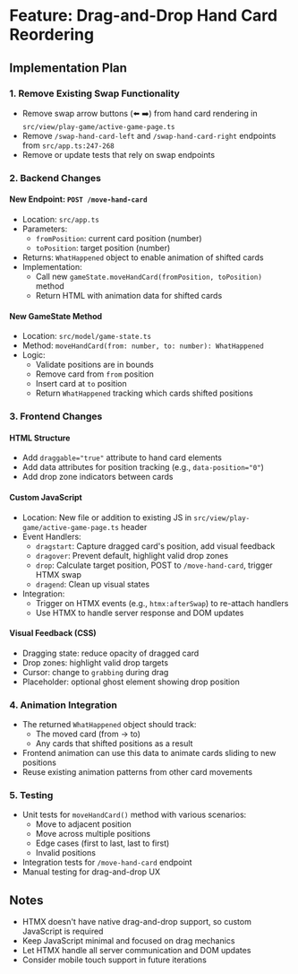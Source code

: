 # Feature: Drag-and-Drop Hand Card Reordering

## Implementation Plan

### 1. **Remove Existing Swap Functionality**
- Remove swap arrow buttons (⬅️ ➡️) from hand card rendering in `src/view/play-game/active-game-page.ts`
- Remove `/swap-hand-card-left` and `/swap-hand-card-right` endpoints from `src/app.ts:247-268`
- Remove or update tests that rely on swap endpoints

### 2. **Backend Changes**

#### New Endpoint: `POST /move-hand-card`
- Location: `src/app.ts`
- Parameters:
  - `fromPosition`: current card position (number)
  - `toPosition`: target position (number)
- Returns: `WhatHappened` object to enable animation of shifted cards
- Implementation:
  - Call new `gameState.moveHandCard(fromPosition, toPosition)` method
  - Return HTML with animation data for shifted cards

#### New GameState Method
- Location: `src/model/game-state.ts`
- Method: `moveHandCard(from: number, to: number): WhatHappened`
- Logic:
  - Validate positions are in bounds
  - Remove card from `from` position
  - Insert card at `to` position
  - Return `WhatHappened` tracking which cards shifted positions

### 3. **Frontend Changes**

#### HTML Structure
- Add `draggable="true"` attribute to hand card elements
- Add data attributes for position tracking (e.g., `data-position="0"`)
- Add drop zone indicators between cards

#### Custom JavaScript
- Location: New file or addition to existing JS in `src/view/play-game/active-game-page.ts` header
- Event Handlers:
  - `dragstart`: Capture dragged card's position, add visual feedback
  - `dragover`: Prevent default, highlight valid drop zones
  - `drop`: Calculate target position, POST to `/move-hand-card`, trigger HTMX swap
  - `dragend`: Clean up visual states
- Integration:
  - Trigger on HTMX events (e.g., `htmx:afterSwap`) to re-attach handlers
  - Use HTMX to handle server response and DOM updates

#### Visual Feedback (CSS)
- Dragging state: reduce opacity of dragged card
- Drop zones: highlight valid drop targets
- Cursor: change to `grabbing` during drag
- Placeholder: optional ghost element showing drop position

### 4. **Animation Integration**
- The returned `WhatHappened` object should track:
  - The moved card (from → to)
  - Any cards that shifted positions as a result
- Frontend animation can use this data to animate cards sliding to new positions
- Reuse existing animation patterns from other card movements

### 5. **Testing**
- Unit tests for `moveHandCard()` method with various scenarios:
  - Move to adjacent position
  - Move across multiple positions
  - Edge cases (first to last, last to first)
  - Invalid positions
- Integration tests for `/move-hand-card` endpoint
- Manual testing for drag-and-drop UX

## Notes
- HTMX doesn't have native drag-and-drop support, so custom JavaScript is required
- Keep JavaScript minimal and focused on drag mechanics
- Let HTMX handle all server communication and DOM updates
- Consider mobile touch support in future iterations
